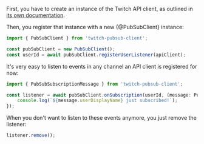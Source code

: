 First, you have to create an instance of the Twitch API client, as outlined in [its own documentation](/twitch/docs/basic-usage/creating-instance).

Then, you register that instance with a new {@PubSubClient} instance:

```typescript
import { PubSubClient } from 'twitch-pubsub-client';

const pubSubClient = new PubSubClient();
const userId = await pubSubClient.registerUserListener(apiClient);
```

It's very easy to listen to events in any channel an API client is registered for now:

```typescript
import { PubSubSubscriptionMessage } from 'twitch-pubsub-client';

const listener = await pubSubClient.onSubscription(userId, (message: PubSubSubscriptionMessage) => {
	console.log(`${message.userDisplayName} just subscribed!`);
});
```

When you don't want to listen to these events anymore, you just remove the listener:

```typescript
listener.remove();
```
